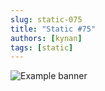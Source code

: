 ```yaml
---
slug: static-075
title: "Static #75"
authors: [kynan]
tags: [static]
---
```


![Example banner](/img/stories/static/075.png)

